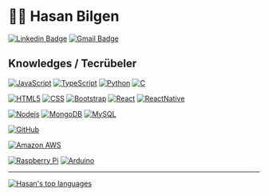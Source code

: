 

# :man_technologist: Hasan Bilgen

[![Linkedin Badge](https://img.shields.io/badge/-LinkedIn-blue?style=flat-square&logo=Linkedin&logoColor=white&link=https://www.linkedin.com/in/hasan-bilgen/)](https://www.linkedin.com/in/hasan-bilgen/)
[![Gmail Badge](https://img.shields.io/badge/-Gmail-c14438?style=flat-square&logo=Gmail&logoColor=white&link=mailto:hasanbilgen01@gmail.com)](mailto:hasanbilgen01@gmail.com)

## Knowledges / Tecrübeler

[![JavaScript](https://img.shields.io/badge/-JavaScript-black?style=flat-square&logo=javascript&link=https://github.com/hasan-bilgen/)](https://github.com/hasan-bilgen/)
[![TypeScript](https://img.shields.io/badge/-TypeScript-FFFFFF?style=flat-square&logo=typescript&link=https://github.com/hasan-bilgen/)](https://github.com/hasan-bilgen/)
[![Python](https://img.shields.io/badge/Python-FFD700?style=flat-square&logo=python&link=https://github.com/hasan-bilgen/)](https://github.com/hasan-bilgen/)
[![C](https://img.shields.io/badge/-A8B9CC?style=flat-square&logo=c&logoColor=white&link=https://github.com/hasan-bilgen/)](https://github.com/hasan-bilgen/)

[![HTML5](https://img.shields.io/badge/-HTML5-E34F26?style=flat-square&logo=html5&logoColor=white&link=https://github.com/hasan-bilgen/)](https://github.com/hasan-bilgen/)
[![CSS](https://img.shields.io/badge/-CSS-1572B6?style=flat-square&logo=css&link=https://github.com/hasan-bilgen/)](https://github.com/hasan-bilgen/)
[![Bootstrap](https://img.shields.io/badge/-Bootstrap-563D7C?style=flat-square&logo=bootstrap&link=https://github.com/hasan-bilgen/)](https://github.com/hasan-bilgen/)
[![React](https://img.shields.io/badge/-React-black?style=flat-square&logo=react&link=https://github.com/hasan-bilgen/)](https://github.com/hasan-bilgen/)
[![ReactNative](https://img.shields.io/badge/-React_Native-black?style=flat-square&logo=react&link=https://github.com/hasan-bilgen/)](https://github.com/hasan-bilgen/)


[![Nodejs](https://img.shields.io/badge/-Nodejs-black?style=flat-square&logo=Node.js&link=https://github.com/hasan-bilgen/)](https://github.com/hasan-bilgen/)
[![MongoDB](https://img.shields.io/badge/-MongoDB-black?style=flat-square&logo=mongodb&link=https://github.com/hasan-bilgen/)](https://github.com/hasan-bilgen/)
[![MySQL](https://img.shields.io/badge/-MySQL-black?style=flat-square&logo=mysql&link=https://github.com/hasan-bilgen/)](https://github.com/hasan-bilgen/)

[![GitHub](https://img.shields.io/badge/-GitHub-181717?style=flat-square&logo=github&link=https://github.com/hasan-bilgen/)](https://github.com/hasan-bilgen/)

[![Amazon AWS](https://img.shields.io/badge/Amazon%20AWS-232F3E?style=flat-square&logo=amazon-aws&link=https://github.com/hasan-bilgen/)](https://github.com/hasan-bilgen/)

[![Raspberry Pi](https://img.shields.io/badge/-Raspberry%20Pi-C51A4A?style=flat-square&logo=Raspberry-Pi&link=https://github.com/hasan-bilgen/)](https://github.com/hasan-bilgen/)
[![Arduino](https://img.shields.io/badge/-Arduino-black?style=flat-square&logo=Arduino&link=https://github.com/hasan-bilgen/)](https://github.com/hasan-bilgen/)

---

[![Hasan's top languages](https://github-readme-stats.vercel.app/api/top-langs/?username=hasan-bilgen&theme=blue-green)](https://github.com/hasan-bilgen/)
